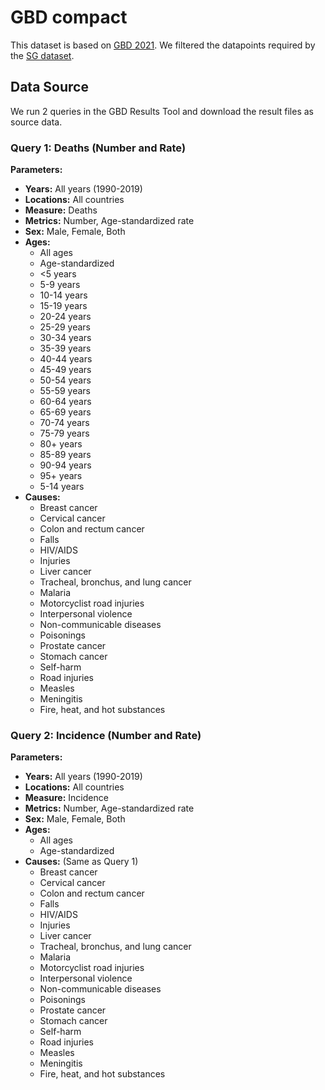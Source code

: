 # GBD compact

This dataset is based on [GBD 2021](http://ghdx.healthdata.org/gbd-results-tool). We filtered
the datapoints required by the [SG dataset](https://github.com/open-numbers/ddf--gapminder--systema_globalis).

## Data Source

We run 2 queries in the GBD Results Tool and download the result files as source data.

### Query 1: Deaths (Number and Rate)

**Parameters:**
- **Years:** All years (1990-2019)
- **Locations:** All countries
- **Measure:** Deaths
- **Metrics:** Number, Age-standardized rate
- **Sex:** Male, Female, Both
- **Ages:** 
  - All ages
  - Age-standardized
  - <5 years
  - 5-9 years
  - 10-14 years
  - 15-19 years
  - 20-24 years
  - 25-29 years
  - 30-34 years
  - 35-39 years
  - 40-44 years
  - 45-49 years
  - 50-54 years
  - 55-59 years
  - 60-64 years
  - 65-69 years
  - 70-74 years
  - 75-79 years
  - 80+ years
  - 85-89 years
  - 90-94 years
  - 95+ years
  - 5-14 years
- **Causes:**
  - Breast cancer
  - Cervical cancer
  - Colon and rectum cancer
  - Falls
  - HIV/AIDS
  - Injuries
  - Liver cancer
  - Tracheal, bronchus, and lung cancer
  - Malaria
  - Motorcyclist road injuries
  - Interpersonal violence
  - Non-communicable diseases
  - Poisonings
  - Prostate cancer
  - Stomach cancer
  - Self-harm
  - Road injuries
  - Measles
  - Meningitis
  - Fire, heat, and hot substances

### Query 2: Incidence (Number and Rate)

**Parameters:**
- **Years:** All years (1990-2019)
- **Locations:** All countries
- **Measure:** Incidence
- **Metrics:** Number, Age-standardized rate
- **Sex:** Male, Female, Both
- **Ages:**
  - All ages
  - Age-standardized
- **Causes:** (Same as Query 1)
  - Breast cancer
  - Cervical cancer
  - Colon and rectum cancer
  - Falls
  - HIV/AIDS
  - Injuries
  - Liver cancer
  - Tracheal, bronchus, and lung cancer
  - Malaria
  - Motorcyclist road injuries
  - Interpersonal violence
  - Non-communicable diseases
  - Poisonings
  - Prostate cancer
  - Stomach cancer
  - Self-harm
  - Road injuries
  - Measles
  - Meningitis
  - Fire, heat, and hot substances
